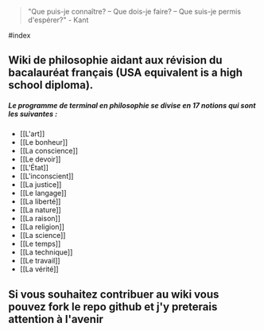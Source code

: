 > "Que puis-je connaître? – Que dois-je faire? – Que suis-je permis d'espérer?" - Kant
 
#index
## Wiki de philosophie aidant aux révision du bacalauréat français (USA equivalent is a high school diploma). 

##### Le programme de terminal en philosophie se divise en 17 notions qui sont les suivantes : 
- [[L'art]]
- [[Le bonheur]]
- [[La conscience]]
- [[Le devoir]]
- [[L'État]]
- [[L'inconscient]]
- [[La justice]]
- [[Le langage]]
- [[La liberté]] 
- [[La nature]]
- [[La raison]]
- [[La religion]]
- [[La science]]
- [[Le temps]] 
- [[La technique]]
- [[Le travail]]
- [[La vérité]]

## Si vous souhaitez contribuer au wiki vous pouvez fork le repo github et j'y preterais attention à l'avenir
